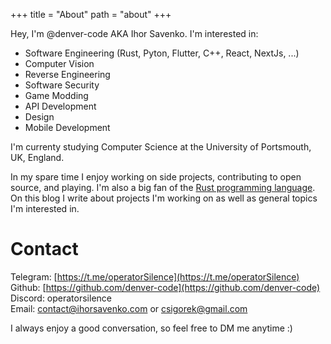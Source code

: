 +++
title = "About"
path = "about"
+++

Hey, I'm @denver-code AKA Ihor Savenko. I'm interested in:
- Software Engineering (Rust, Pyton, Flutter, C++, React, NextJs, ...)
- Computer Vision
- Reverse Engineering
- Software Security
- Game Modding
- API Development
- Design
- Mobile Development

I'm currenty studying Computer Science at the University of Portsmouth, UK, England.

In my spare time I enjoy working on side projects, contributing to open source, and playing. I'm also a big fan of the [Rust programming language](https://www.rust-lang.org). On this blog I write about projects I'm working on as well as general topics I'm interested in.

# Contact

Telegram: [https://t.me/operatorSilence](https://t.me/operatorSilence) <br />
Github: [https://github.com/denver-code](https://github.com/denver-code) <br />
Discord: operatorsilence <br />
Email: contact@ihorsavenko.com or csigorek@gmail.com

I always enjoy a good conversation, so feel free to DM me anytime :)
